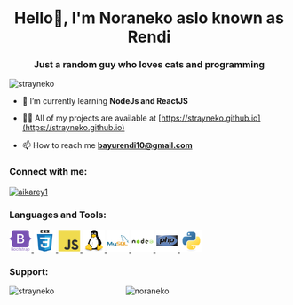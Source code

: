 <h1 align="center">Hello👋, I'm Noraneko aslo known as Rendi</h1>
<h3 align="center">Just a random guy who loves cats and programming</h3>

<p align="left"> <img src="https://komarev.com/ghpvc/?username=strayneko&label=Profile%20views&color=0e75b6&style=flat" alt="strayneko" /> </p>

- 🌱 I’m currently learning **NodeJs and ReactJS**

- 👨‍💻 All of my projects are available at [https://strayneko.github.io](https://strayneko.github.io)

- 📫 How to reach me **bayurendi10@gmail.com**

<h3 align="left">Connect with me:</h3>
<p align="left">
<a href="https://fb.com/aikarey1" target="blank"><img align="center" src="https://raw.githubusercontent.com/rahuldkjain/github-profile-readme-generator/master/src/images/icons/Social/facebook.svg" alt="aikarey1" height="30" width="40" /></a>
</p>

<h3 align="left">Languages and Tools:</h3>
<p align="left"> <a href="https://getbootstrap.com" target="_blank" rel="noreferrer"> <img src="https://raw.githubusercontent.com/devicons/devicon/master/icons/bootstrap/bootstrap-plain-wordmark.svg" alt="bootstrap" width="40" height="40"/> </a><a href="https://www.w3schools.com/css/" target="_blank" rel="noreferrer"> <img src="https://raw.githubusercontent.com/devicons/devicon/master/icons/css3/css3-original-wordmark.svg" alt="css3" width="40" height="40"/> </a>   <a href="https://developer.mozilla.org/en-US/docs/Web/JavaScript" target="_blank" rel="noreferrer"> <img src="https://raw.githubusercontent.com/devicons/devicon/master/icons/javascript/javascript-original.svg" alt="javascript" width="40" height="40"/> </a>  <a href="https://www.linux.org/" target="_blank" rel="noreferrer"> <img src="https://raw.githubusercontent.com/devicons/devicon/master/icons/linux/linux-original.svg" alt="linux" width="40" height="40"/> </a>   <a href="https://www.mysql.com/" target="_blank" rel="noreferrer"> <img src="https://raw.githubusercontent.com/devicons/devicon/master/icons/mysql/mysql-original-wordmark.svg" alt="mysql" width="40" height="40"/> </a> <a href="https://nodejs.org" target="_blank" rel="noreferrer"> <img src="https://raw.githubusercontent.com/devicons/devicon/master/icons/nodejs/nodejs-original-wordmark.svg" alt="nodejs" width="40" height="40"/> </a> <a href="https://www.php.net" target="_blank" rel="noreferrer"> <img src="https://raw.githubusercontent.com/devicons/devicon/master/icons/php/php-original.svg" alt="php" width="40" height="40"/> </a> <a href="https://www.python.org" target="_blank" rel="noreferrer"> <img src="https://raw.githubusercontent.com/devicons/devicon/master/icons/python/python-original.svg" alt="python" width="40" height="40"/> </a>  </p>


<h3 align="left">Support:</h3>
<p><a href="https://ko-fi.com/strayneko"> <img align="left" src="https://cdn.ko-fi.com/cdn/kofi3.png?v=3" height="50" width="210" alt="strayneko" /></a></p>
<p><a href="https://trakteer.id/noraneko"> <img align="left" src="https://cdn.trakteer.id/images/embed/trbtn-red-6.png" height="50" width="210" alt="noraneko" /></a></p><br><br>

